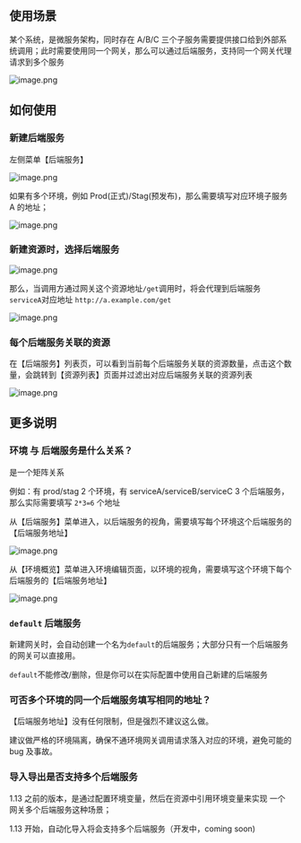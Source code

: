 ## 使用场景

某个系统，是微服务架构，同时存在 A/B/C 三个子服务需要提供接口给到外部系统调用；此时需要使用同一个网关，那么可以通过后端服务，支持同一个网关代理请求到多个服务

![image.png](./media/backend-01.png)

## 如何使用

### 新建后端服务

左侧菜单【后端服务】

![image.png](./media/backend-02.png)

如果有多个环境，例如 Prod(正式)/Stag(预发布)，那么需要填写对应环境子服务 A 的地址；

![image.png](./media/backend-03.png)

### 新建资源时，选择后端服务

![image.png](./media/backend-04.png)

那么，当调用方通过网关这个资源地址`/get`调用时，将会代理到后端服务 `serviceA`对应地址 `http://a.example.com/get`

![image.png](./media/backend-05.png)

### 每个后端服务关联的资源

在【后端服务】列表页，可以看到当前每个后端服务关联的资源数量，点击这个数量，会跳转到【资源列表】页面并过滤出对应后端服务关联的资源列表

![image.png](./media/backend-06.png)

## 更多说明

### 环境 与 后端服务是什么关系？

是一个矩阵关系

例如：有 prod/stag 2 个环境，有 serviceA/serviceB/serviceC  3 个后端服务，那么实际需要填写 `2*3=6` 个地址

从【后端服务】菜单进入，以后端服务的视角，需要填写每个环境这个后端服务的【后端服务地址】

![image.png](./media/backend-07.png)

从【环境概览】菜单进入环境编辑页面，以环境的视角，需要填写这个环境下每个后端服务的【后端服务地址】

![image.png](./media/backend-08.png)

### `default` 后端服务

新建网关时，会自动创建一个名为`default`的后端服务；大部分只有一个后端服务的网关可以直接用。

`default`不能修改/删除，但是你可以在实际配置中使用自己新建的后端服务

### 可否多个环境的同一个后端服务填写相同的地址？

【后端服务地址】没有任何限制，但是强烈不建议这么做。

建议做严格的环境隔离，确保不通环境网关调用请求落入对应的环境，避免可能的 bug 及事故。

### 导入导出是否支持多个后端服务

1.13 之前的版本，是通过配置环境变量，然后在资源中引用环境变量来实现 一个网关多个后端服务这种场景；

1.13 开始，自动化导入将会支持多个后端服务（开发中，coming soon)

